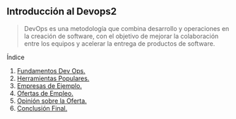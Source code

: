 ## Introducción al Devops2

> DevOps es una metodología que combina desarrollo y operaciones en la creación de software, con el objetivo de mejorar la colaboración entre los equipos y acelerar la entrega de productos de software. 

Índice
1. [Fundamentos Dev Ops.](https://github.com/tirirote/devops/blob/main/fundamentos%20devops.md)
2. [Herramientas Populares.](https://github.com/tirirote/devops/blob/main/Herramientas%20populares.md)
3. [Empresas de Ejemplo.](https://github.com/tirirote/devops/blob/main/Ejemplos%20de%20Empresas%20con%20Implementaci%C3%B3n%20de%20DevOps.md)
4. [Ofertas de Empleo.](https://github.com/tirirote/devops/blob/main/oferta%20de%20trabajo.md)
5. [Opinión sobre la Oferta.](https://github.com/tirirote/devops/blob/main/opinion%20sobre%20la%20oferta.md)
6. [Conclusión Final.](https://github.com/tirirote/devops/blob/main/conclusion.md)
